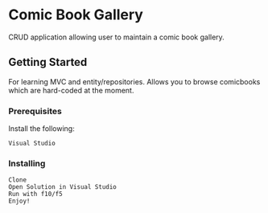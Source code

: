 # Comic Book Gallery

CRUD application allowing user to maintain a comic book gallery.

## Getting Started

For learning MVC and entity/repositories. Allows you to browse comicbooks which are hard-coded at the moment. 

### Prerequisites

Install the following:

```
Visual Studio 
```

### Installing


```
Clone
Open Solution in Visual Studio
Run with f10/f5
Enjoy!
```
